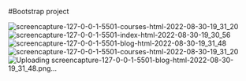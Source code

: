 #Bootstrap project

![screencapture-127-0-0-1-5501-courses-html-2022-08-30-19_31_20](https://user-images.githubusercontent.com/81925500/187491211-cf92ae7c-0d58-4afd-ad36-4fd1b92b1ee6.png)
![screencapture-127-0-0-1-5501-index-html-2022-08-30-19_30_56](https://user-images.githubusercontent.com/81925500/187491223-d3fcda14-e59c-4732-ab07-4a9efebf4fa7.png)
![screencapture-127-0-0-1-5501-blog-html-2022-08-30-19_31_48](https://user-images.githubusercontent.com/81925500/187491272-5bc7e649-d319-499a-a3db-ea0ebac27a69.png)
![screencapture-127-0-0-1-5501-courses-html-2022-08-30-19_31_20](https://user-images.githubusercontent.com/81925500/187491261-7462f27d-1d3d-4b83-b1a3-1c1ee37369b6.png)
![Uploading screencapture-127-0-0-1-5501-blog-html-2022-08-30-19_31_48.png…]()
